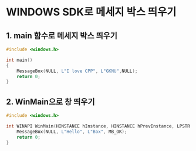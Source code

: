 # WINDOWS SDK로 메세지 박스 띄우기
## 1. main 함수로 메세지 박스 띄우기
```cpp
#include <windows.h>

int main()
{
	MessageBox(NULL, L"I love CPP", L"GKNU",NULL);
	return 0;
}
```
## 2. WinMain으로 창 띄우기
```cpp
#include <windows.h>

int WINAPI WinMain(HINSTANCE hInstance, HINSTANCE hPrevInstance, LPSTR lpCmdLine, int nCmdShow) {
	MessageBox(NULL, L"Hello", L"Box", MB_OK);
	return 0;
}
```
